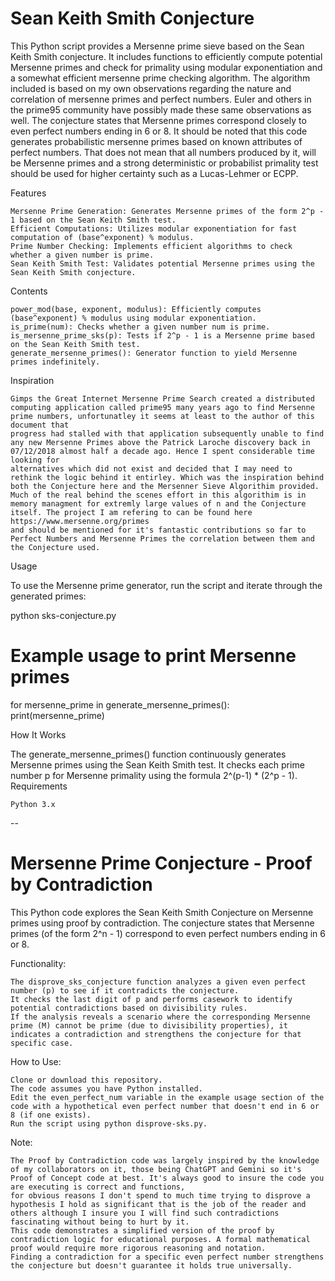 # Sean Keith Smith Conjecture

This Python script provides a Mersenne prime sieve based on the Sean Keith Smith conjecture. It includes functions to efficiently compute potential Mersenne primes and check for primality using modular exponentiation and a somewhat efficient mersenne prime checking algorithm. The algorithm included is based on my own observations regarding the nature and correlation of mersenne primes and perfect numbers. Euler and others in the prime95 community have possibly made these same observations as well. The conjecture states that Mersenne primes correspond closely to even perfect numbers ending in 6 or 8. It should be noted that this code generates probabilistic mersenne primes based on known attributes of perfect numbers. That does not mean that all numbers produced by it, will be Mersenne primes and a strong deterministic or probabilist primality test should be used for higher certainty such as a Lucas-Lehmer or ECPP.

Features

    Mersenne Prime Generation: Generates Mersenne primes of the form 2^p - 1 based on the Sean Keith Smith test.
    Efficient Computations: Utilizes modular exponentiation for fast computation of (base^exponent) % modulus.
    Prime Number Checking: Implements efficient algorithms to check whether a given number is prime.
    Sean Keith Smith Test: Validates potential Mersenne primes using the Sean Keith Smith conjecture.

Contents

    power_mod(base, exponent, modulus): Efficiently computes (base^exponent) % modulus using modular exponentiation.
    is_prime(num): Checks whether a given number num is prime.
    is_mersenne_prime_sks(p): Tests if 2^p - 1 is a Mersenne prime based on the Sean Keith Smith test.
    generate_mersenne_primes(): Generator function to yield Mersenne primes indefinitely.

Inspiration

    Gimps the Great Internet Mersenne Prime Search created a distributed computing application called prime95 many years ago to find Mersenne prime numbers, unfortunatley it seems at least to the author of this document that
    progress had stalled with that application subsequently unable to find any new Mersenne Primes above the Patrick Laroche discovery back in 07/12/2018 almost half a decade ago. Hence I spent considerable time looking for 
    alternatives which did not exist and decided that I may need to rethink the logic behind it entirley. Which was the inspiration behind both the Conjecture here and the Mersenner Sieve Algorithim provided. 
    Much of the real behind the scenes effort in this algorithim is in memory managment for extremly large values of n and the Conjecture itself. The project I am refering to can be found here https://www.mersenne.org/primes 
    and should be mentioned for it's fantastic contributions so far to Perfect Numbers and Mersenne Primes the correlation between them and the Conjecture used.
    
Usage

To use the Mersenne prime generator, run the script and iterate through the generated primes:

python sks-conjecture.py

# Example usage to print Mersenne primes
for mersenne_prime in generate_mersenne_primes():
    print(mersenne_prime)

How It Works

The generate_mersenne_primes() function continuously generates Mersenne primes using the Sean Keith Smith test. It checks each prime number p for Mersenne primality using the formula 2^(p-1) * (2^p - 1).
Requirements

    Python 3.x
--

# Mersenne Prime Conjecture - Proof by Contradiction

This Python code explores the Sean Keith Smith Conjecture on Mersenne primes using proof by contradiction. The conjecture states that Mersenne primes (of the form 2^n - 1) correspond to even perfect numbers ending in 6 or 8.

Functionality:

    The disprove_sks_conjecture function analyzes a given even perfect number (p) to see if it contradicts the conjecture.
    It checks the last digit of p and performs casework to identify potential contradictions based on divisibility rules.
    If the analysis reveals a scenario where the corresponding Mersenne prime (M) cannot be prime (due to divisibility properties), it indicates a contradiction and strengthens the conjecture for that specific case.

How to Use:

    Clone or download this repository.
    The code assumes you have Python installed.
    Edit the even_perfect_num variable in the example usage section of the code with a hypothetical even perfect number that doesn't end in 6 or 8 (if one exists).
    Run the script using python disprove-sks.py.

Note:

    The Proof by Contradiction code was largely inspired by the knowledge of my collaborators on it, those being ChatGPT and Gemini so it's Proof of Concept code at best. It's always good to insure the code you are executing is correct and functions,
    for obvious reasons I don't spend to much time trying to disprove a hypothesis I hold as significant that is the job of the reader and others although I insure you I will find such contradictions fascinating without being to hurt by it.
    This code demonstrates a simplified version of the proof by contradiction logic for educational purposes. A formal mathematical proof would require more rigorous reasoning and notation.
    Finding a contradiction for a specific even perfect number strengthens the conjecture but doesn't guarantee it holds true universally.

